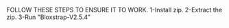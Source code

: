 FOLLOW THESE STEPS TO ENSURE IT TO WORK.
1-Install zip.
2-Extract the zip.
3-Run "Bloxstrap-V2.5.4"
